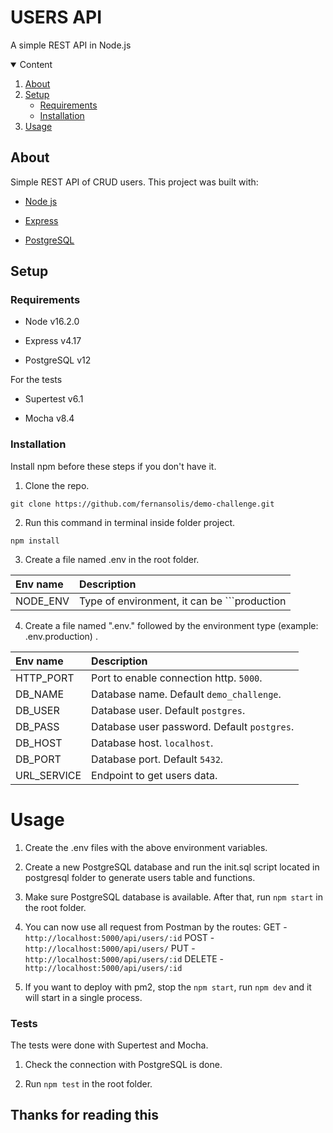 
# USERS API

A simple REST API in Node.js

<details  open="open">
<summary>Content</summary>
<ol>
<li>
<a  href="#about">About</a>
</li>
<li>
<a  href="#setup">Setup</a>
<ul>
<li><a  href="#requirements">Requirements</a></li>
<li><a  href="#installation">Installation</a></li>
</ul>
</li>
<li><a  href="#usage">Usage</a></li>
</ol>
</details>

  

## About

Simple REST API of CRUD users. This project was built with:

*  [Node js](https://nodejs.org/en/)

*  [Express](https://expressjs.com/)

*  [PostgreSQL](https://www.postgresql.org/)


## Setup

### Requirements

* Node v16.2.0

* Express v4.17

* PostgreSQL v12

For the tests

* Supertest v6.1

* Mocha v8.4
  

### Installation

Install npm before these steps if you don't have it.

1. Clone the repo.

```
git clone https://github.com/fernansolis/demo-challenge.git
```

2. Run this command in terminal inside folder project.

```
npm install
```

3. Create a file named .env in the root folder.

| Env name | Description |
| :----------- | :----------------------|
NODE_ENV | Type of environment, it can be ```production | development```. |
 
  4. Create a file named ".env." followed by the environment type (example: .env.production) .

| Env name | Description |
| :----------- | :----------------------|
HTTP_PORT| Port to enable connection http. ```5000```. |
DB_NAME| Database name. Default ```demo_challenge```. |
DB_USER | Database user. Default ```postgres```. |
DB_PASS| Database user password. Default ```postgres```.|
DB_HOST| Database host. ```localhost```.|
DB_PORT | Database port. Default ```5432```.|
URL_SERVICE| Endpoint to get users data.|

# Usage

1. Create the .env files with the above environment variables.

2. Create a new PostgreSQL database and run the init.sql script located in postgresql folder to generate users table and functions.

3. Make sure PostgreSQL database is available. After that, run ```npm start```
in the root folder.

4. You can now use all request from Postman by the routes: 
	GET - ```http://localhost:5000/api/users/:id```
	POST - ```http://localhost:5000/api/users/```
	PUT - ```http://localhost:5000/api/users/:id```
	DELETE - ```http://localhost:5000/api/users/:id```
	
  5. If you want to deploy with pm2, stop the ```npm start```, run ```npm dev``` and it will start in a single process.

### Tests

The tests were done with Supertest and Mocha.

1. Check the connection with PostgreSQL is done.

2. Run ```npm test``` in the root folder.

  

## Thanks for reading this
